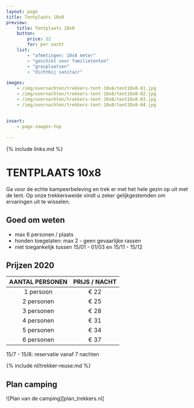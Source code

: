 ```yaml
---
layout: page
title: Tentplaats 10x8
preview: 
    title: Tentplaats 10x8
    button:
        price: 22
        for: per nacht
    list:
        - "afmetingen: 10x8 meter"
        - "geschikt voor familietenten"
        - "grasplaatsen"
        - "dichtbij sanitair"
       
images:
    - /img/overnachten/trekkers-tent-10x8/tent10x8-01.jpg
    - /img/overnachten/trekkers-tent-10x8/tent10x8-02.jpg
    - /img/overnachten/trekkers-tent-10x8/tent10x8-03.jpg
    - /img/overnachten/trekkers-tent-10x8/tent10x8-04.jpg
    
    
insert:
    - page-images-top
    
---
```


{% include links.md %}

# TENTPLAATS 10x8

Ga voor de echte kampeerbeleving en trek er met het hele gezin op uit met de tent. Op onze trekkersweide vindt u zeker gelijkgestemden om ervaringen uit te wisselen. 

## Goed om weten

- max 6 personen / plaats
- honden toegelaten: max 2 - geen gevaarlijke rassen
- niet toegankelijk  tussen 15/01 - 01/03 en 15/11 - 15/12


## Prijzen 2020

AANTAL PERSONEN | PRIJS / NACHT     
:-------------:|:-----------:|
1 persoon      |€ 22            
2 personen     |€ 25                   
3 personen     |€ 28       
4 personen     |€ 31             
5 personen     |€ 34       
6 personen     |€ 37  

15/7 - 15/8: reservatie vanaf 7 nachten


{% include nl/trekker-reuse.md %}

## Plan camping

![Plan van de camping][plan_trekkers.nl]